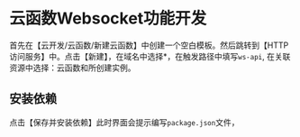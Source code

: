 # 云函数Websocket功能开发

首先在【云开发/云函数/新建云函数】中创建一个空白模板。然后跳转到【HTTP访问服务】中。点击【新建】，在域名中选择*，在触发路径中填写`ws-api`, 在关联资源中选择：云函数和所创建实例。

## 安装依赖

点击【保存并安装依赖】此时界面会提示编写`package.json`文件， 
